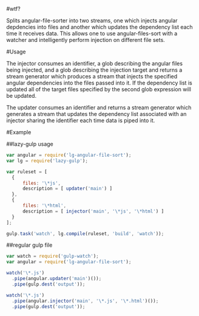 #wtf?

 Splits angular-file-sorter into two streams, one which injects angular
 depdencies into files and another which updates the dependency list each
 time it receives data. This allows one to use angular-files-sort with a
 watcher and intelligently perform injection on different file sets.

#Usage

 The injector  consumes an identifier, a glob describing the angular files
 being injected, and a glob describing the injection target and returns a
 stream generator which produces a stream that injects the specified angular
 dependencies into the files passed into it. If the dependency list is
 updated all of the target files specified by the second glob expression will
 be updated.

 The updater consumes an identifier and returns a stream generator which
 generates a stream that updates the dependency list associated with an
 injector sharing the identifier each time data is piped into it.

#Example

##lazy-gulp usage

```javascript
var angular = require('lg-angular-file-sort');
var lg = require('lazy-gulp');

var ruleset = [ 
  {
      files: '\*js',
      description = [ updater('main') ]
  }, 
  { 
      files: '\*html',
      description = [ injector('main', '\*js', '\*html') ]
  }
];

gulp.task('watch', lg.compile(ruleset, 'build', 'watch'));
```

##regular gulp file

```javascript
var watch = require('gulp-watch');
var angular = require('lg-angular-file-sort');

watch('\*.js')
  .pipe(angular.updater('main')());
  .pipe(gulp.dest('output'));

watch('\*.js')
  .pipe(angular.injector('main', '\*.js', '\*.html')());
  .pipe(gulp.dest('output'));
```
